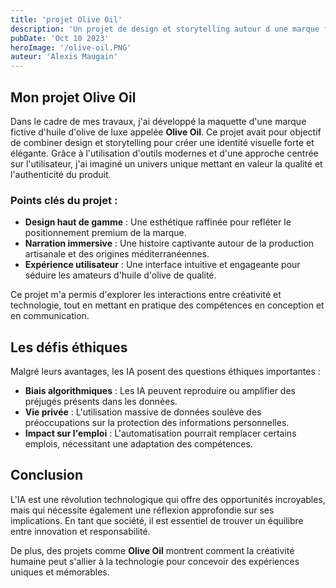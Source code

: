 ```yaml
---
title: 'projet Olive Oil'
description: 'Un projet de design et storytelling autour d une marque fictive d huile d olive de luxe'
pubDate: 'Oct 10 2023'
heroImage: '/olive-oil.PNG'
auteur: 'Alexis Maugain'
---
```



## Mon projet Olive Oil

Dans le cadre de mes travaux, j'ai développé la maquette d'une marque fictive d'huile d'olive de luxe appelée **Olive Oil**. Ce projet avait pour objectif de combiner design et storytelling pour créer une identité visuelle forte et élégante. Grâce à l'utilisation d'outils modernes et d'une approche centrée sur l'utilisateur, j'ai imaginé un univers unique mettant en valeur la qualité et l'authenticité du produit.

### Points clés du projet :
- **Design haut de gamme** : Une esthétique raffinée pour refléter le positionnement premium de la marque.
- **Narration immersive** : Une histoire captivante autour de la production artisanale et des origines méditerranéennes.
- **Expérience utilisateur** : Une interface intuitive et engageante pour séduire les amateurs d'huile d'olive de qualité.

Ce projet m'a permis d'explorer les interactions entre créativité et technologie, tout en mettant en pratique des compétences en conception et en communication.

## Les défis éthiques

Malgré leurs avantages, les IA posent des questions éthiques importantes :
- **Biais algorithmiques** : Les IA peuvent reproduire ou amplifier des préjugés présents dans les données.
- **Vie privée** : L'utilisation massive de données soulève des préoccupations sur la protection des informations personnelles.
- **Impact sur l'emploi** : L'automatisation pourrait remplacer certains emplois, nécessitant une adaptation des compétences.

## Conclusion

L'IA est une révolution technologique qui offre des opportunités incroyables, mais qui nécessite également une réflexion approfondie sur ses implications. En tant que société, il est essentiel de trouver un équilibre entre innovation et responsabilité.

De plus, des projets comme **Olive Oil** montrent comment la créativité humaine peut s'allier à la technologie pour concevoir des expériences uniques et mémorables.
